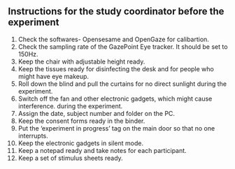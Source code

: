 ## Instructions for the study coordinator before the experiment

1. Check the softwares- Opensesame and OpenGaze for calibartion.
2. Check the sampling rate of the GazePoint Eye tracker. It should be set to 150Hz.
3. Keep the chair with adjustable height ready.
4. Keep the tissues ready for disinfecting the desk and for people who
might have eye makeup.
5. Roll down the blind and pull the curtains for no direct sunlight during the experiment.
6. Switch off the fan and other electronic gadgets, which might cause interference. during the experiment.
7. Assign the date, subject number and folder on the PC.
8. Keep the consent forms ready in the binder.
9. Put the ‘experiment in progress’ tag on the main door so that no one
interrupts.
10. Keep the electronic gadgets in silent mode.
11. Keep a notepad ready and take notes for each participant.
12. Keep a set of stimulus sheets ready.